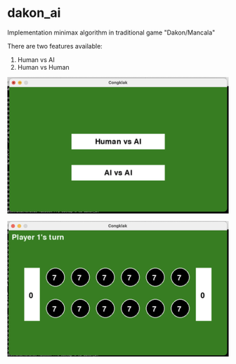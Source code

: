 # dakon_ai
Implementation minimax algorithm in traditional game "Dakon/Mancala"

There are two features available:
1. Human vs AI
2. Human vs Human


![UI](https://github.com/JBRonaldHandiwinata/dakon_ai/blob/master/blob/1.png?raw=true)


![UI](https://github.com/JBRonaldHandiwinata/dakon_ai/blob/master/blob/2.png?raw=true)

